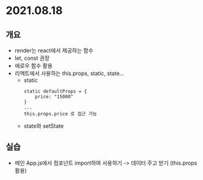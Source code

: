 # 2021.08.18

## 개요

-  render는 react에서 제공하는 함수
-  let, const 권장
-  에로우 함수 활용
-  리액트에서 사용하는 this.props, static, state...
   -  static
      ```
      static defaultProps = {
          price: "15000"
      }
      ...
      this.props.price 로 접근 가능
      ```
   -  state와 setState

## 실습

-  메인 App.js에서 컴포넌트 import하여 사용하기
   -> 데이터 주고 받기 (this.props 활용)
